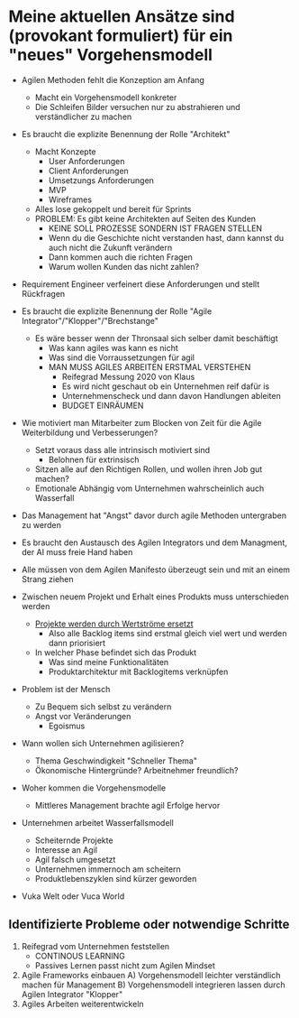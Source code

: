 # Meine aktuellen Ansätze sind (provokant formuliert) für ein "neues" Vorgehensmodell

- Agilen Methoden fehlt die Konzeption am Anfang
  - Macht ein Vorgehensmodell konkreter
  - Die Schleifen Bilder versuchen nur zu abstrahieren und verständlicher zu machen

- Es braucht die explizite Benennung der Rolle "Architekt"
  - Macht Konzepte
    - User Anforderungen
    - Client Anforderungen
    - Umsetzungs Anforderungen
    - MVP
    - Wireframes
  - Alles lose gekoppelt und bereit für Sprints
  - PROBLEM: Es gibt keine Architekten auf Seiten des Kunden
    - KEINE SOLL PROZESSE SONDERN IST FRAGEN STELLEN
    - Wenn du die Geschichte nicht verstanden hast, dann kannst du auch nicht die Zukunft verändern
    - Dann kommen auch die richten Fragen
    - Warum wollen Kunden das nicht zahlen?
- Requirement Engineer verfeinert diese Anforderungen und stellt Rückfragen

- Es braucht die explizite Benennung der Rolle "Agile Integrator"/"Klopper"/"Brechstange"
  - Es wäre besser wenn der Thronsaal sich selber damit beschäftigt
    - Was kann agiles was kann es nicht
    - Was sind die Vorraussetzungen für agil
    - MAN MUSS AGILES ARBEITEN ERSTMAL VERSTEHEN
      - Reifegrad Messung 2020 von Klaus
      - Es wird nicht geschaut ob ein Unternehmen reif dafür is
      - Unternehmenscheck und dann davon Handlungen ableiten
      - BUDGET EINRÄUMEN

- Wie motiviert man Mitarbeiter zum Blocken von Zeit für die Agile Weiterbildung und Verbesserungen?
  - Setzt voraus dass alle intrinsisch motiviert sind
    - Belohnen für extrinsisch
  - Sitzen alle auf den Richtigen Rollen, und wollen ihren Job gut machen?
  - Emotionale Abhängig vom Unternehmen wahrscheinlich auch Wasserfall

- Das Management hat "Angst" davor durch agile Methoden untergraben zu werden

- Es braucht den Austausch des Agilen Integrators und dem Managment, der AI muss freie Hand haben

- Alle müssen von dem Agilen Manifesto überzeugt sein und mit an einem Strang ziehen

- Zwischen neuem Projekt und Erhalt eines Produkts muss unterschieden werden
  - [Projekte werden durch Wertströme ersetzt](https://www.scaledagileframework.com/guardrails/)
    - Also alle Backlog items sind erstmal gleich viel wert und werden dann priorisiert
  - In welcher Phase befindet sich das Produkt
    - Was sind meine Funktionalitäten
    - Produktarchitektur mit Backlogitems verknüpfen

- Problem ist der Mensch
  - Zu Bequem sich selbst zu verändern
  - Angst vor Veränderungen
    - Egoismus

- Wann wollen sich Unternehmen agilisieren?
  - Thema Geschwindigkeit "Schneller Thema"
  - Ökonomische Hintergründe? Arbeitnehmer freundlich?

- Woher kommen die Vorgehensmodelle
  - Mittleres Management brachte agil Erfolge hervor

- Unternehmen arbeitet Wasserfallsmodell
  - Scheiternde Projekte
  - Interesse an Agil
  - Agil falsch umgesetzt
  - Unternehmen immernoch am scheitern
  - Produktlebenszyklen sind kürzer geworden

- Vuka Welt oder Vuca World

## Identifizierte Probleme oder notwendige Schritte

1) Reifegrad vom Unternehmen feststellen
    - CONTINOUS LEARNING
    - Passives Lernen passt nicht zum Agilen Mindset
2) Agile Frameworks einbauen
    A) Vorgehensmodell leichter verständlich machen für Management
    B) Vorgehensmodell integrieren lassen durch Agilen Integrator "Klopper"
3) Agiles Arbeiten weiterentwickeln
